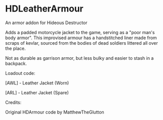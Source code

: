# HDLeatherArmour
An armor addon for Hideous Destructor

Adds a padded motorcycle jacket to the 
game, serving as a "poor man's body armor".
This improvised armour has a handstitched
liner made from scraps of kevlar, sourced 
from the bodies of dead soldiers littered
all over the place.

Not as durable as garrison armor, but less 
bulky and easier to stash in a backpack.

Loadout code: 

[AWL] - Leather Jacket (Worn)

[ARL] - Leather Jacket (Spare)

Credits:

Original HDArmour code by MatthewTheGlutton
